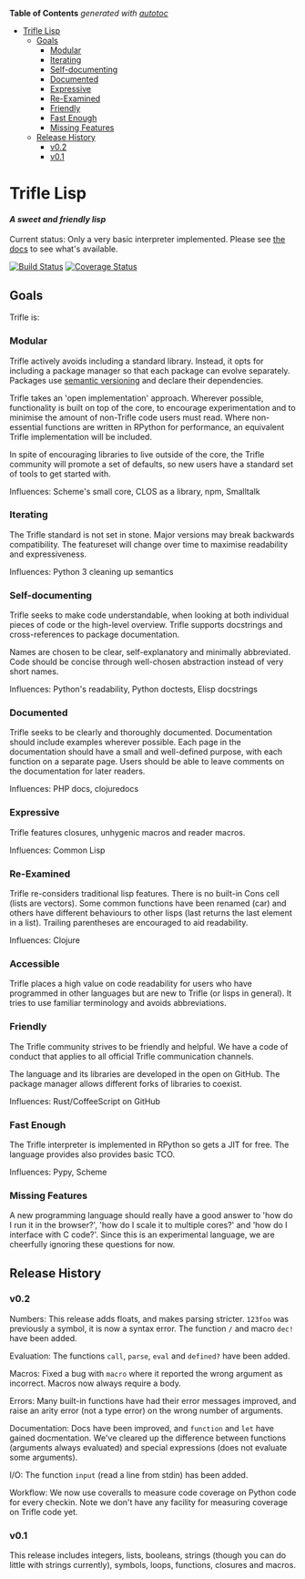 **Table of Contents** *generated with [autotoc](https://github.com/Wilfred/autotoc)*

- [Trifle Lisp](#trifle-lisp)
  - [Goals](#goals)
    - [Modular](#modular)
    - [Iterating](#iterating)
    - [Self-documenting](#self-documenting)
    - [Documented](#documented)
    - [Expressive](#expressive)
    - [Re-Examined](#re-examined)
    - [Friendly](#friendly)
    - [Fast Enough](#fast-enough)
    - [Missing Features](#missing-features)
  - [Release History](#release-history)
    - [v0.2](#v02)
    - [v0.1](#v01)

# Trifle Lisp
#### *A sweet and friendly lisp*

Current status: Only a very basic interpreter implemented. Please see
[the docs](docs/Introduction.md) to see what's available.

[![Build Status](https://travis-ci.org/Wilfred/trifle.png?branch=master)](https://travis-ci.org/Wilfred/trifle)
[![Coverage Status](https://coveralls.io/repos/Wilfred/trifle/badge.png)](https://coveralls.io/r/Wilfred/trifle)

## Goals

Trifle is:

### Modular

Trifle actively avoids including a standard library. Instead, it opts
for including a package manager so that each package can evolve
separately. Packages use [semantic versioning](http://semver.org/) and
declare their dependencies.

Trifle takes an 'open implementation' approach. Wherever possible,
functionality is built on top of the core, to encourage
experimentation and to minimise the amount of non-Trifle code users
must read. Where non-essential functions are written in RPython for
performance, an equivalent Trifle implementation will be included.

In spite of encouraging libraries to live outside of the core, the
Trifle community will promote a set of defaults, so new users have a
standard set of tools to get started with.

Influences: Scheme's small core, CLOS as a library, npm, Smalltalk

### Iterating

The Trifle standard is not set in stone. Major versions may break
backwards compatibility. The featureset will change over time to
maximise readability and expressiveness.

Influences: Python 3 cleaning up semantics

### Self-documenting

Trifle seeks to make code understandable, when looking at both
individual pieces of code or the high-level overview. Trifle supports
docstrings and cross-references to package documentation.

Names are chosen to be clear, self-explanatory and minimally
abbreviated. Code should be concise through well-chosen abstraction
instead of very short names.

Influences: Python's readability, Python doctests, Elisp docstrings

### Documented

Trifle seeks to be clearly and thoroughly documented. Documentation
should include examples wherever possible. Each page in the
documentation should have a small and well-defined purpose, with each
function on a separate page. Users should be able to leave comments on
the documentation for later readers.

Influences: PHP docs, clojuredocs

### Expressive

Trifle features closures, unhygenic macros and reader macros.

Influences: Common Lisp

### Re-Examined

Trifle re-considers traditional lisp features. There is no built-in
Cons cell (lists are vectors). Some common functions have been renamed
(car) and others have different behaviours to other lisps (last
returns the last element in a list). Trailing parentheses are
encouraged to aid readability.

Influences: Clojure

### Accessible

Trifle places a high value on code readability for users who have
programmed in other languages but are new to Trifle (or lisps in
general). It tries to use familiar terminology and avoids
abbreviations.

### Friendly

The Trifle community strives to be friendly and helpful. We have a
code of conduct that applies to all official Trifle communication
channels.

The language and its libraries are developed in the open on
GitHub. The package manager allows different forks of libraries to
coexist.

Influences: Rust/CoffeeScript on GitHub

### Fast Enough

The Trifle interpreter is implemented in RPython so gets a JIT for
free. The language provides also provides basic TCO.

Influences: Pypy, Scheme

### Missing Features

A new programming language should really have a good answer to 'how do
I run it in the browser?', 'how do I scale it to multiple cores?' and
'how do I interface with C code?'. Since this is an experimental
language, we are cheerfully ignoring these questions for now.

## Release History

### v0.2

Numbers: This release adds floats, and makes parsing stricter. `123foo`
was previously a symbol, it is now a syntax error. The function `/`
and macro `dec!` have been added.

Evaluation: The functions `call`, `parse`, `eval` and `defined?` have
been added.

Macros: Fixed a bug with `macro` where it reported the
wrong argument as incorrect. Macros now always require a body.

Errors: Many built-in functions have had their error messages
improved, and raise an arity error (not a type error) on the wrong
number of arguments.

Documentation: Docs have been improved, and `function` and `let` have
gained docmentation. We've cleared up the difference between functions
(arguments always evaluated) and special expressions (does not
evaluate some arguments).

I/O: The function `input` (read a line from stdin) has been added.

Workflow: We now use coveralls to measure code coverage on Python code
for every checkin. Note we don't have any facility for measuring
coverage on Trifle code yet.

### v0.1

This release includes integers, lists, booleans, strings (though you
can do little with strings currently), symbols, loops, functions,
closures and macros.
